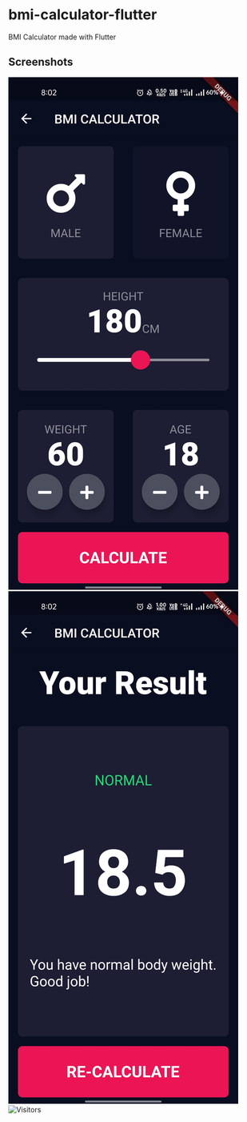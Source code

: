 # bmi-calculator-flutter
BMI Calculator made with Flutter

## Screenshots
![Input Page](/Screenshots/input_page.jpg)
![Result Page](/Screenshots/result_page.jpg)
![Visitors](https://api.visitorbadge.io/api/visitors?path=https%3A%2F%2Fgithub.com%2Finboxsgk%2Fbmi-calculator-flutter%2F&label=Views&countColor=%23263759)
